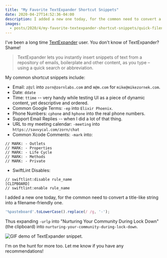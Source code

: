 ```yaml
---
title: "My Favorite TextExpander Shortcut Snippets"
date: 2020-04-27T14:52:36-04:00
description: I added a new one today, for the common need to convert a title-like string into a filename-friendly one.
images:
  - posts/2020/4/my-favorite-textexpander-shortcut-snippets/quick-filenames-from-title.gif
---
```


I've been a long time [TextExpander](https://textexpander.com/) user. You don't know of TextExpander? Shame!

> TextExpander lets you instantly insert snippets of text from a repository of emails, boilerplate and other content, as you type – using a quick search or abbreviation.

My common shortcut snippets include:

* Email: `z@zl` into `zorn@zornlabs.com` and `m@m.com` for `mike@mikezornek.com`.
* Date: `ddate`
* Time: `ttime` -- very handy while testing UI as a piece of dynamic content, yet descriptive and ordered.
* Common Google Terms: `-ep` into `Elixir Phoenix`. 
* Phone Numbers: `cphone` and `hphone` into the real phone numbers.
* Support Email Replies -- when I did a lot of that thing. 
* URL to my meeting calendar: `-meeting` into `https://savvycal.com/zorn/chat`
* Common Xcode Comments: `-mark` into:

```
// MARK: - Outlets
// MARK: - Properties
// MARK: - Life Cycle
// MARK: - Methods
// MARK: - Private
```

* SwiftLint Disables:

```
// swiftlint:disable rule_name
[CLIPBOARD]
// swiftlint:enable rule_name
```

I added a new one today, for the common need to convert a title-like string into a filename-friendly one.

```javascript
'%pasteboard'.toLowerCase().replace(/ /g, '-');
```

Thus expanding `-urlp` into "Nurturing Your Community During Lock Down" (the clipboard) into `nurturing-your-community-during-lock-down`.

![GIF demo of TextExpander snippet.](quick-filenames-from-title.gif)

I'm on the hunt for more too. Let me know if you have any recommendations!
